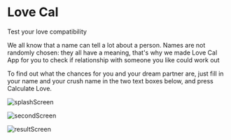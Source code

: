 # Love Cal 
Test your love compatibility

We all know that a name can tell a lot about a person. Names are not randomly chosen: they all have a meaning, that's why we made Love Cal App for you to check if relationship with someone you like could work out

To find out what the chances for you and your dream partner are, just fill in your name and your crush name in the two text boxes below, and press Calculate Love.


![splashScreen](https://user-images.githubusercontent.com/43586847/73538059-013dd000-43f8-11ea-9887-0ee794c4535b.png) 

![secondScreen](https://user-images.githubusercontent.com/43586847/73538047-f71bd180-43f7-11ea-84cc-f47980fe7bf3.png)

![resultScreen](https://user-images.githubusercontent.com/43586847/73538036-f2571d80-43f7-11ea-8d0b-755abe13acdb.png)
